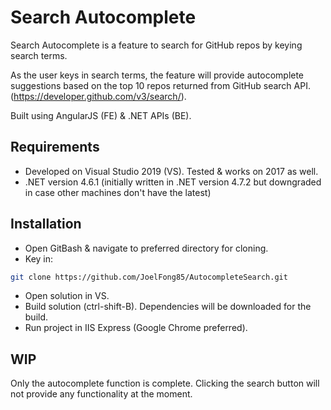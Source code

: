 # Search Autocomplete

Search Autocomplete is a feature to search for GitHub repos by keying search terms. 

As the user keys in search terms, the feature will provide autocomplete suggestions based on the top 10 repos returned from GitHub search API.(https://developer.github.com/v3/search/).

Built using AngularJS (FE) & .NET APIs (BE).

## Requirements
- Developed on Visual Studio 2019 (VS). Tested & works on 2017 as well.
- .NET version 4.6.1 (initially written in .NET version 4.7.2 but downgraded in case other machines don't have the latest)

## Installation

- Open GitBash & navigate to preferred directory for cloning.
- Key in:
```bash
git clone https://github.com/JoelFong85/AutocompleteSearch.git
```
- Open solution in VS.
- Build solution (ctrl-shift-B). Dependencies will be downloaded for the build.
- Run project in IIS Express (Google Chrome preferred).

## WIP
Only the autocomplete function is complete. Clicking the search button will not provide any functionality at the moment.